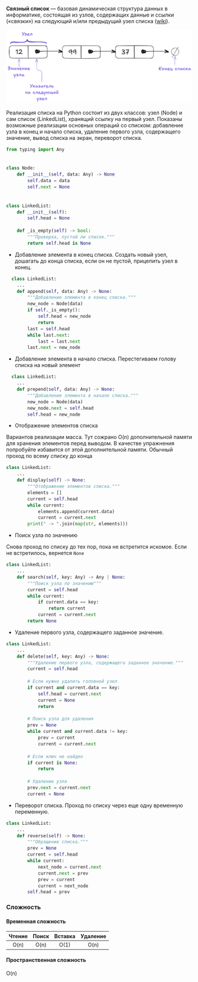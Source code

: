 **Связный список** — базовая динамическая структура данных в информатике, состоящая из узлов, содержащих данные и ссылки («связки») на следующий и/или предыдущий узел списка ([wiki](https://ru.wikipedia.org/wiki/%D0%A1%D0%B2%D1%8F%D0%B7%D0%BD%D1%8B%D0%B9_%D1%81%D0%BF%D0%B8%D1%81%D0%BE%D0%BA)).

![Связный список](static/linked_list.png)

Реализация списка на Python состоит из двух классов: узел (Node) и сам список (LinkedList), хранящий ссылку на первый узел. Показаны возможные реализации основных операций со списком: добавление узла в конец и начало списка, удаление первого узла, содержащего значение, вывод списка на экран, переворот списка.

```python
from typing import Any


class Node:
    def __init__(self, data: Any) -> None
        self.data = data
        self.next = None


class LinkedList:
    def __init__(self):
        self.head = None
	
    def _is_empty(self) -> bool:
        """Проверка, пустой ли список."""
        return self.head is None
```

- Добавление элемента в конец списка. Создать новый узел, дошагать до конца списка, если он не пустой, прицепить узел в конец.

```python
  class LinkedList:
	...  
    def append(self, data: Any) -> None:
        """Добавление элемента в конец списка."""
        new_node = Node(data)
        if self._is_empty():
            self.head = new_node
            return
        last = self.head
        while last.next:
            last = last.next
        last.next = new_node
```

- Добавление элемента в начало списка. Перестегиваем голову списка на новый элемент

```python
  class LinkedList:
	...  
    def prepend(self, data: Any) -> None:
        """Добавление элемента в начало списка."""
        new_node = Node(data)
        new_node.next = self.head
        self.head = new_node
```

- Отображение элементов списка

Вариантов реализации масса. Тут сожрано O(n) дополнительной памяти для хранения элементов перед выводом. В качестве упражнения попробуйте избавится от этой дополнительной памяти. Обычный проход по всему списку до конца
```python
class LinkedList:
	...
    def display(self) -> None:
        """Отображение элементов списка."""
        elements = []
        current = self.head
        while current:
            elements.append(current.data)
            current = current.next
        print(" -> ".join(map(str, elements)))
```

- Поиск узла по значению

Снова проход по списку до тех пор, пока не встретится искомое. Если не встретилось, вернется `None`
```python
class LinkedList:
	...
    def search(self, key: Any) -> Any | None:
        """Поиск узла по значению"""
        current = self.head
        while current:
            if current.data == key:
                return current
            current = current.next
        return None
```

- Удаление первого узла, содержащего заданное значение.

```python
class LinkedList:
	...
    def delete(self, key: Any) -> None:
        """Удаление первого узла, содержащего заданное значение."""
        current = self.head

        # Если нужно удалить головной узел
        if current and current.data == key:
            self.head = current.next
            current = None
            return

        # Поиск узла для удаления
        prev = None
        while current and current.data != key:
            prev = current
            current = current.next

        # Если ключ не найден
        if current is None:
            return

        # Удаление узла
        prev.next = current.next
        current = None
```

- Переворот списка. Проход по списку через еще одну временную переменную.

```python
class LinkedList:
	...
    def reverse(self) -> None:
        """Обращение списка."""
        prev = None
        current = self.head
        while current:
            next_node = current.next
            current.next = prev
            prev = current
            current = next_node
        self.head = prev
```

### Сложность
#### Временная сложность

| Чтение | Поиск | Вставка | Удаление |
| :----: | :---: | :-----: | :------: |
|  O(n)  | O(n)  |  O(1)   |   O(n)   |
#### Пространственная сложность
O(n)
